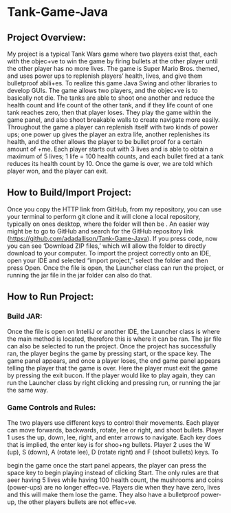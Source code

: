 # Tank-Game-Java


## Project Overview:
My project is a typical Tank Wars game where two players exist that, each with the objec+ve to win the game by firing bullets at the other player until 
the other player has no more lives. The game is Super Mario Bros. themed, and uses power ups to replenish players’ health, lives, and give them bulletproof 
abili+es. To realize this game Java Swing and other libraries to develop GUIs. The game allows two players, and the objec+ve is to basically not die. The tanks 
are able to shoot one another and reduce the health count and life count of the other tank, and if they life count of one tank reaches zero, then that player 
loses. They play the game within the game panel, and also shoot breakable walls to create navigate more easily. Throughout the game a player can replenish itself 
with two kinds of power ups; one power up gives the player an extra life, another replenishes its health, and the other allows the player to be bullet proof for
a certain amount of +me. Each player starts out with 3 lives and is able to obtain a maximum of 5 lives; 1 life = 100 health counts, and each bullet fired at a 
tank reduces its health count by 10. Once the game is over, we are told which player won, and the player can exit.

## How to Build/Import Project:
Once you copy the HTTP link from GitHub, from my repository, you can use your terminal to perform git clone and it will clone a local repository,
typically on ones desktop, where the folder will then be . An easier way might be to go to GitHub and search for the GitHub repository link 
(https://github.com/adadallison/Tank-Game-Java). If you press code, now you can see ‘Download ZIP files,’ which will allow the folder to directly
download to your computer. To import the project correctly onto an IDE, open your IDE and selected “import project,” select the folder and then press Open. 
Once the file is open, the Launcher class can run the project, or running the jar file in the jar folder can also do that.


## How to Run Project:

### Build JAR:
Once the file is open on IntelliJ or another IDE, the Launcher class is where the main method is located, therefore this is where it can be ran. The jar file can also be selected to run the project. Once the project has successfully ran, the player begins the game by pressing start, or the space key. The game panel appears, and once a player loses, the end game panel appears telling the player that the game is over. Here the player must exit the game by pressing the exit bucon. If the player would like to play again, they can run the Launcher class by right clicking and pressing run, or running the jar the same way.

### Game Controls and Rules:
The two players use different keys to control their movements. Each player can move forwards, backwards, rotate, lee or right, and shoot bullets. Player 1 uses the up, down, lee, right, and enter arrows to navigate. Each key does that is implied, the enter key is for shoo+ng bullets. Player 2 uses the W (up), S (down), A (rotate lee), D (rotate right) and F (shoot bullets) keys. To
 
begin the game once the start panel appears, the player can press the space key to begin playing instead of clicking Start.
The only rules are that aeer having 5 lives while having 100 health count, the mushrooms and coins (power-ups) are no longer effec+ve. Players die when they have zero, lives and this will make them lose the game. They also have a bulletproof power-up, the other players bullets are not effec+ve.
